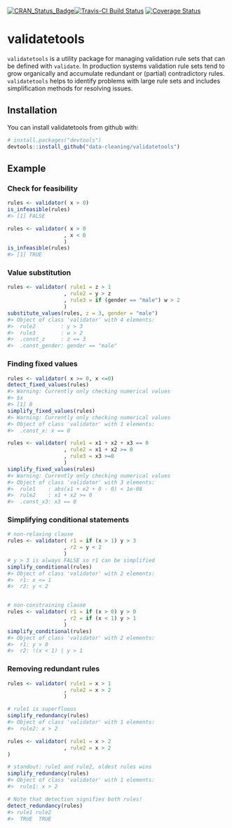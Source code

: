 
<!-- README.md is generated from README.Rmd. Please edit that file -->
[![CRAN\_Status\_Badge](http://www.r-pkg.org/badges/version/validatetools)](https://cran.r-project.org/package=validatetools)[![Travis-CI Build Status](https://travis-ci.org/data-cleaning/validatetools.svg?branch=master)](https://travis-ci.org/data-cleaning/validatetools) [![Coverage Status](https://img.shields.io/codecov/c/github/data-cleaning/validatetools/master.svg)](https://codecov.io/github/data-cleaning/validatetools?branch=master)

validatetools
=============

`validatetools` is a utility package for managing validation rule sets that can be defined with `validate`. In production systems validation rule sets tend to grow organically and accumulate redundant or (partial) contradictory rules. `validatetools` helps to identify problems with large rule sets and includes simplification methods for resolving issues.

Installation
------------

You can install validatetools from github with:

``` r
# install.packages("devtools")
devtools::install_github("data-cleaning/validatetools")
```

Example
-------

### Check for feasibility

``` r
rules <- validator( x > 0)
is_infeasible(rules)
#> [1] FALSE

rules <- validator( x > 0
                  , x < 0
                  )
is_infeasible(rules)
#> [1] TRUE
```

### Value substitution

``` r
rules <- validator( rule1 = z > 1
                  , rule2 = y > z
                  , rule3 = if (gender == "male") w > 2
                  )
substitute_values(rules, z = 3, gender = "male")
#> Object of class 'validator' with 4 elements:
#>  rule2        : y > 3
#>  rule3        : w > 2
#>  .const_z     : z == 3
#>  .const_gender: gender == "male"
```

### Finding fixed values

``` r
rules <- validator( x >= 0, x <=0)
detect_fixed_values(rules)
#> Warning: Currently only checking numerical values
#> $x
#> [1] 0
simplify_fixed_values(rules)
#> Warning: Currently only checking numerical values
#> Object of class 'validator' with 1 elements:
#>  .const_x: x == 0

rules <- validator( rule1 = x1 + x2 + x3 == 0
                  , rule2 = x1 + x2 >= 0
                  , rule3 = x3 >=0
                  )
simplify_fixed_values(rules)
#> Warning: Currently only checking numerical values
#> Object of class 'validator' with 3 elements:
#>  rule1    : abs(x1 + x2 + 0 - 0) < 1e-08
#>  rule2    : x1 + x2 >= 0
#>  .const_x3: x3 == 0
```

### Simplifying conditional statements

``` r
# non-relaxing clause
rules <- validator( r1 = if (x > 1) y > 3
                  , r2 = y < 2
                  )
# y > 3 is always FALSE so r1 can be simplified
simplify_conditional(rules)
#> Object of class 'validator' with 2 elements:
#>  r1: x <= 1
#>  r2: y < 2


# non-constraining clause
rules <- validator( r1 = if (x > 0) y > 0
                  , r2 = if (x < 1) y > 1
                  )
simplify_conditional(rules)
#> Object of class 'validator' with 2 elements:
#>  r1: y > 0
#>  r2: !(x < 1) | y > 1
```

### Removing redundant rules

``` r
rules <- validator( rule1 = x > 1
                  , rule2 = x > 2
                  )

# rule1 is superfluous
simplify_redundancy(rules)
#> Object of class 'validator' with 1 elements:
#>  rule2: x > 2

rules <- validator( rule1 = x > 2
                  , rule2 = x > 2
)

# standout: rule1 and rule2, oldest rules wins
simplify_redundancy(rules)
#> Object of class 'validator' with 1 elements:
#>  rule1: x > 2

# Note that detection signifies both rules!
detect_redundancy(rules)
#> rule1 rule2 
#>  TRUE  TRUE
```
